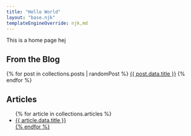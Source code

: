 ```yaml
---
title: "Hello World"
layout: "base.njk"
templateEngineOverride: njk,md
---
```


This is a home page
hej
## From the Blog

{% for post in collections.posts | randomPost %}
<a href="/blog">{{ post.data.title }}</a>
{% endfor %}

## Articles

<ul>
{% for article in collections.articles %}
<li><a href="{{ article.url }}">{{ article.data.title }}</li>
{% endfor %}
</ul>